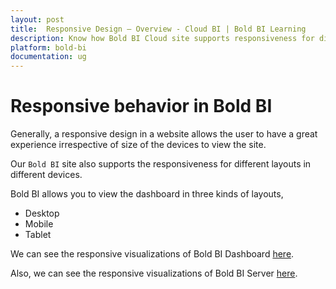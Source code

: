 ```yaml
---
layout: post
title:  Responsive Design – Overview - Cloud BI | Bold BI Learning
description: Know how Bold BI Cloud site supports responsiveness for different layouts in desktop, mobile and tablet devices.
platform: bold-bi
documentation: ug
---
```


# Responsive behavior in Bold BI

Generally, a responsive design in a website allows the user to have a great experience irrespective of size of the devices to view the site.

Our `Bold BI` site also supports the responsiveness for different layouts in different devices.

Bold BI allows you to view the dashboard in three kinds of layouts,

* Desktop
* Mobile
* Tablet

We can see the responsive visualizations of Bold BI Dashboard [here](/cloud-bi/responsive-visualizations/responsive-design-bold-bi-dashboard/).

Also, we can see the responsive visualizations of Bold BI Server [here](/cloud-bi/responsive-visualizations/responsive-design-bold-bi-server/).
